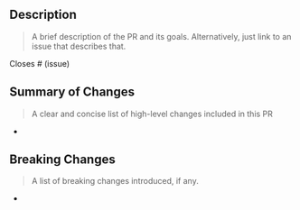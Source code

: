 ## Description

> A brief description of the PR and its goals.
> Alternatively, just link to an issue that describes that.

Closes # (issue)

## Summary of Changes

> A clear and concise list of high-level changes included in this PR

- 

## Breaking Changes

> A list of breaking changes introduced, if any.

- 
